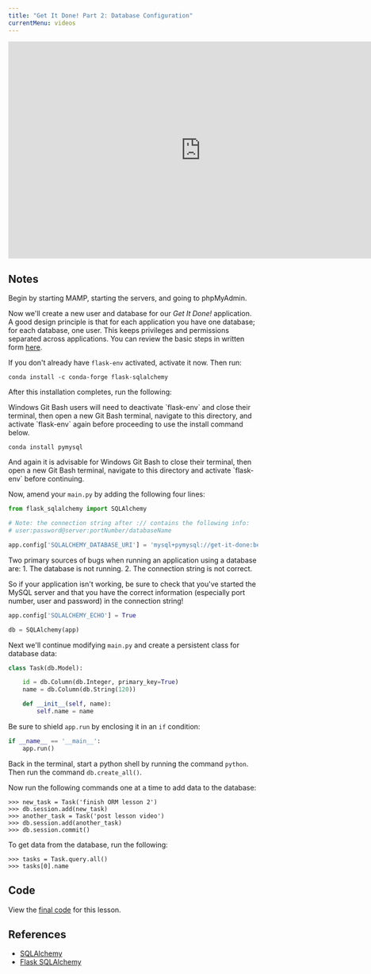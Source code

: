 ```yaml
---
title: "Get It Done! Part 2: Database Configuration"
currentMenu: videos
---
```


<div class="youtube-wrapper"><iframe width="776" height="437" src="https://www.youtube-nocookie.com/embed/-bvlj_3Im6s?rel=0" frameborder="0" allowfullscreen></iframe></div>

## Notes

Begin by starting MAMP, starting the servers, and going to phpMyAdmin.

Now we'll create a new user and database for our *Get It Done!* application. A good design principle is that for each application you have one database; for each database, one user. This keeps privileges and permissions separated across applications. You can review the basic steps in written form [here](../../../studios/databases/2/#database-setup).

If you don't already have `flask-env` activated, activate it now. Then run:

```nohighlight
conda install -c conda-forge flask-sqlalchemy
```

After this installation completes, run the following:

<aside class="aside-warning" markdown="1">
Windows Git Bash users will need to deactivate `flask-env` and close their terminal, then open a new Git Bash terminal, navigate to this directory, and activate `flask-env` again before proceeding to use the install command below.    
</aside>

```nohighlight
conda install pymysql
```

<aside class="aside-warning" markdown="1">
And again it is advisable for Windows Git Bash to close their terminal, then open a new Git Bash terminal, navigate to this directory and activate `flask-env` before continuing.  
</aside>

Now, amend your `main.py` by adding the following four lines:

```python
from flask_sqlalchemy import SQLAlchemy 
```

```python
# Note: the connection string after :// contains the following info:
# user:password@server:portNumber/databaseName

app.config['SQLALCHEMY_DATABASE_URI'] = 'mysql+pymysql://get-it-done:beproductive@localhost:8889/get-it-done'
```

<aside class="aside-pro-tip" markdown="1">
Two primary sources of bugs when running an application using a database are:
1. The database is not running.
2. The connection string is not correct.

So if your application isn't working, be sure to check that you've started the MySQL server and that you have the correct information (especially port number, user and password) in the connection string!    
</aside>

```python
app.config['SQLALCHEMY_ECHO'] = True
```

```python
db = SQLAlchemy(app)
```

Next we'll continue modifying `main.py` and create a persistent class for database data: 

```python
class Task(db.Model):

    id = db.Column(db.Integer, primary_key=True)
    name = db.Column(db.String(120))

    def __init__(self, name):
        self.name = name
```

Be sure to shield `app.run` by enclosing it in an `if` condition:

```python
if __name__ == '__main__':
    app.run()
```

Back in the terminal, start a python shell by running the command `python`. Then run the command `db.create_all()`.

Now run the following commands one at a time to add data to the database:

```nohighlight
>>> new_task = Task('finish ORM lesson 2')
>>> db.session.add(new_task)
>>> another_task = Task('post lesson video')
>>> db.session.add(another_task)
>>> db.session.commit()
```

To get data from the database, run the following:
```nohighlight
>>> tasks = Task.query.all()
>>> tasks[0].name
```

## Code

View the [final code](https://github.com/LaunchCodeEducation/get-it-done/tree/7e8a99b421e8c1564c65de1ef30865c64e708e6d) for this lesson.

## References

- [SQLAlchemy](http://www.sqlalchemy.org/)
- [Flask SQLAlchemy](http://flask-sqlalchemy.pocoo.org/2.1/)
